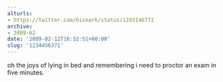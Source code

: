 ```yaml
---
alturls:
- https://twitter.com/bismark/status/1203146771
archive:
- 2009-02
date: '2009-02-12T16:32:51+00:00'
slug: '1234456371'
---
```


oh the joys of lying in bed and remembering i need to proctor an exam in five minutes.

